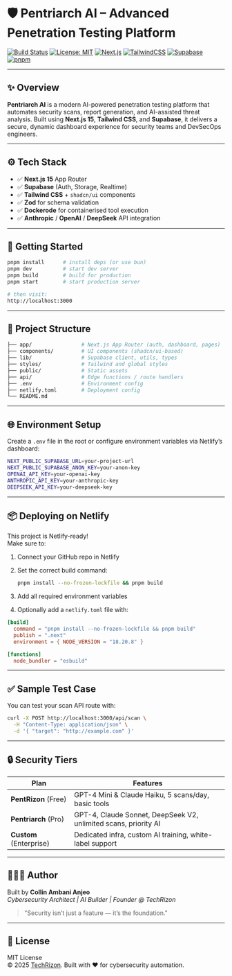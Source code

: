 # 🛡️ Pentriarch AI – Advanced Penetration Testing Platform

[![Build Status](https://img.shields.io/badge/build-passing-brightgreen)](https://github.com/your-org/pentriarch-ai/actions)
[![License: MIT](https://img.shields.io/badge/license-MIT-blue.svg)](LICENSE)
[![Next.js](https://img.shields.io/badge/Next.js-15.3.4-black?logo=next.js)](https://nextjs.org)
[![TailwindCSS](https://img.shields.io/badge/TailwindCSS-3.4.17-blue?logo=tailwindcss)](https://tailwindcss.com/)
[![Supabase](https://img.shields.io/badge/Supabase-2.50.0-3ECF8E?logo=supabase)](https://supabase.com)
[![pnpm](https://img.shields.io/badge/Package_Manager-pnpm-yellow?logo=pnpm)](https://pnpm.io)

---

## ✨ Overview

**Pentriarch AI** is a modern AI-powered penetration testing platform that automates security scans, report generation, and AI-assisted threat analysis. Built using **Next.js 15**, **Tailwind CSS**, and **Supabase**, it delivers a secure, dynamic dashboard experience for security teams and DevSecOps engineers.

---

## ⚙️ Tech Stack

- ✅ **Next.js 15** App Router
- ✅ **Supabase** (Auth, Storage, Realtime)
- ✅ **Tailwind CSS** + `shadcn/ui` components
- ✅ **Zod** for schema validation
- ✅ **Dockerode** for containerised tool execution
- ✅ **Anthropic** / **OpenAI** / **DeepSeek** API integration

---

## 🚀 Getting Started

```bash
pnpm install      # install deps (or use bun)
pnpm dev          # start dev server
pnpm build        # build for production
pnpm start        # start production server

# then visit:
http://localhost:3000
```

---

## 📂 Project Structure

```bash
├── app/                # Next.js App Router (auth, dashboard, pages)
├── components/         # UI components (shadcn/ui-based)
├── lib/                # Supabase client, utils, types
├── styles/             # Tailwind and global styles
├── public/             # Static assets
├── api/                # Edge functions / route handlers
├── .env                # Environment config
├── netlify.toml        # Deployment config
└── README.md
```

---

## 🌐 Environment Setup

Create a `.env` file in the root or configure environment variables via Netlify’s dashboard:

```bash
NEXT_PUBLIC_SUPABASE_URL=your-project-url
NEXT_PUBLIC_SUPABASE_ANON_KEY=your-anon-key
OPENAI_API_KEY=your-openai-key
ANTHROPIC_API_KEY=your-anthropic-key
DEEPSEEK_API_KEY=your-deepseek-key
```

---

## 📦 Deploying on Netlify

This project is Netlify-ready!  
Make sure to:

1. Connect your GitHub repo in Netlify
2. Set the correct build command:

   ```bash
   pnpm install --no-frozen-lockfile && pnpm build
   ```

3. Add all required environment variables
4. Optionally add a `netlify.toml` file with:

```toml
[build]
  command = "pnpm install --no-frozen-lockfile && pnpm build"
  publish = ".next"
  environment = { NODE_VERSION = "18.20.8" }

[functions]
  node_bundler = "esbuild"
```

---

## ✅ Sample Test Case

You can test your scan API route with:

```bash
curl -X POST http://localhost:3000/api/scan \
  -H "Content-Type: application/json" \
  -d '{ "target": "http://example.com" }'
```

---

## 🔒 Security Tiers

| Plan       | Features                                                                 |
|------------|--------------------------------------------------------------------------|
| **PentRizon** (Free) | GPT-4 Mini & Claude Haiku, 5 scans/day, basic tools             |
| **Pentriarch** (Pro) | GPT-4, Claude Sonnet, DeepSeek V2, unlimited scans, priority AI |
| **Custom** (Enterprise) | Dedicated infra, custom AI training, white-label support       |

---

## 👨🏾‍💻 Author

Built by **Collin Ambani Anjeo**  
_Cybersecurity Architect | AI Builder | Founder @ TechRizon_

> "Security isn’t just a feature — it’s the foundation."

---

## 📄 License

MIT License  
© 2025 [TechRizon](https://tech-rizon.com). Built with ❤️ for cybersecurity automation.
